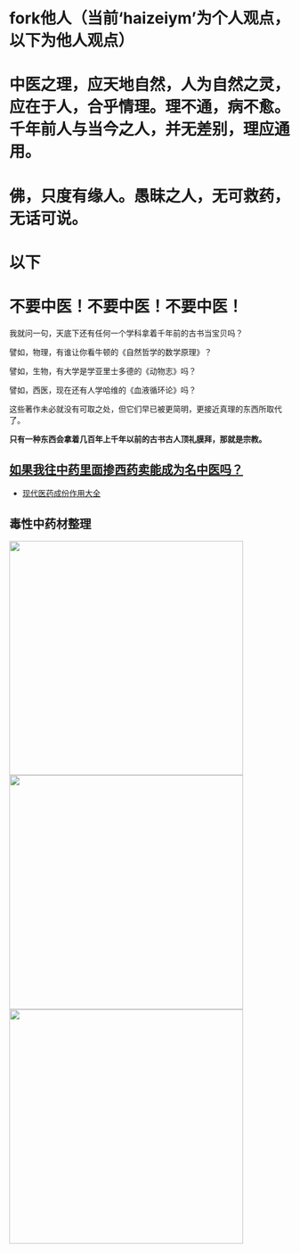 # fork他人（当前‘haizeiym’为个人观点，以下为他人观点）
# 中医之理，应天地自然，人为自然之灵，应在于人，合乎情理。理不通，病不愈。千年前人与当今之人，并无差别，理应通用。
# 佛，只度有缘人。愚昧之人，无可救药，无话可说。

# 以下

# 不要中医！不要中医！不要中医！

我就问一句，天底下还有任何一个学科拿着千年前的古书当宝贝吗？

譬如，物理，有谁让你看牛顿的《自然哲学的数学原理》？

譬如，生物，有大学是学亚里士多德的《动物志》吗？

譬如，西医，现在还有人学哈维的《血液循环论》吗？

这些著作未必就没有可取之处，但它们早已被更简明，更接近真理的东西所取代了。

**只有一种东西会拿着几百年上千年以前的古书古人顶礼膜拜，那就是宗教。**


## [如果我往中药里面掺西药卖能成为名中医吗？](https://www.zhihu.com/question/637778683/answer/3514040522)
- [现代医药成份作用大全](../现代医药/README.md)

## 毒性中药材整理
<img width="420" src="assets/中药大毒.webp"/>
<img width="420" src="assets/中药中毒.webp"/>
<img width="420" src="assets/中药小毒.webp"/>
